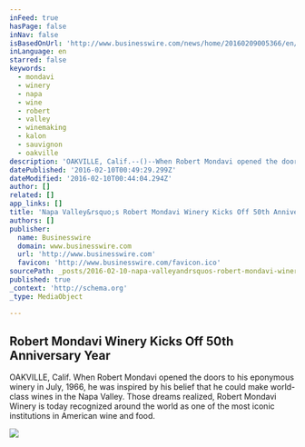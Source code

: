 ```yaml
---
inFeed: true
hasPage: false
inNav: false
isBasedOnUrl: 'http://www.businesswire.com/news/home/20160209005366/en/Napa-Valley%E2%80%99s-Robert-Mondavi-Winery-Kicks-50th'
inLanguage: en
starred: false
keywords:
  - mondavi
  - winery
  - napa
  - wine
  - robert
  - valley
  - winemaking
  - kalon
  - sauvignon
  - oakville
description: 'OAKVILLE, Calif.--()--When Robert Mondavi opened the doors to his eponymous winery in July, 1966, he was inspired by his belief that he could make world-class wines in the Napa Valley. Those dreams realized, Robert Mondavi Winery is today recognized around the world as one of the most iconic institutions in American wine and food.'
datePublished: '2016-02-10T00:49:29.299Z'
dateModified: '2016-02-10T00:44:04.294Z'
author: []
related: []
app_links: []
title: 'Napa Valley&rsquo;s Robert Mondavi Winery Kicks Off 50th Anniversary Year'
authors: []
publisher:
  name: Businesswire
  domain: www.businesswire.com
  url: 'http://www.businesswire.com'
  favicon: 'http://www.businesswire.com/favicon.ico'
sourcePath: _posts/2016-02-10-napa-valleyandrsquos-robert-mondavi-winery-kicks-off-50th-ann.md
published: true
_context: 'http://schema.org'
_type: MediaObject

---
```

<article style=""><h1>Robert Mondavi Winery Kicks Off 50th Anniversary Year</h1><p>OAKVILLE, Calif. When Robert Mondavi opened the doors to his eponymous winery in July, 1966, he was inspired by his belief that he could make world-class wines in the Napa Valley. Those dreams realized, Robert Mondavi Winery is today recognized around the world as one of the most iconic institutions in American wine and food.</p><img src="https://s3-us-west-2.amazonaws.com/the-grid-img/p/67cd67f4328f260949bc50a9d753ba2dea62fbbc.jpg" /></article>